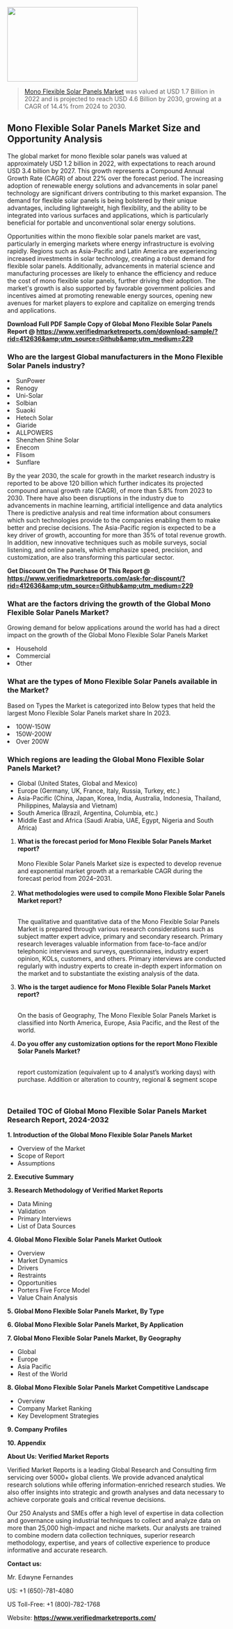 <img src="https://ffe5etoiles.com/wp-content/uploads/2024/12/MST1-300x171.png" alt="" width="300" height="171" class="alignnone size-medium wp-image-20088" /><blockquote><p><p><a href="https://www.verifiedmarketreports.com/download-sample/?rid=412636&utm_source=Github&utm_medium=229" target="_blank">Mono Flexible Solar Panels Market</a> was valued at USD 1.7 Billion in 2022 and is projected to reach USD 4.6 Billion by 2030, growing at a CAGR of 14.4% from 2024 to 2030.</p></blockquote><p><h2>Mono Flexible Solar Panels Market Size and Opportunity Analysis</h2><p>The global market for mono flexible solar panels was valued at approximately USD 1.2 billion in 2022, with expectations to reach around USD 3.4 billion by 2027. This growth represents a Compound Annual Growth Rate (CAGR) of about 22% over the forecast period. The increasing adoption of renewable energy solutions and advancements in solar panel technology are significant drivers contributing to this market expansion. The demand for flexible solar panels is being bolstered by their unique advantages, including lightweight, high flexibility, and the ability to be integrated into various surfaces and applications, which is particularly beneficial for portable and unconventional solar energy solutions.</p><p>Opportunities within the mono flexible solar panels market are vast, particularly in emerging markets where energy infrastructure is evolving rapidly. Regions such as Asia-Pacific and Latin America are experiencing increased investments in solar technology, creating a robust demand for flexible solar panels. Additionally, advancements in material science and manufacturing processes are likely to enhance the efficiency and reduce the cost of mono flexible solar panels, further driving their adoption. The market's growth is also supported by favorable government policies and incentives aimed at promoting renewable energy sources, opening new avenues for market players to explore and capitalize on emerging trends and applications.</p></p><p class=""><strong>Download Full PDF Sample Copy of Global Mono Flexible Solar Panels Report @ <a href="https://www.verifiedmarketreports.com/download-sample/?rid=412636&amp;utm_source=Github&amp;utm_medium=229" target="_blank">https://www.verifiedmarketreports.com/download-sample/?rid=412636&amp;utm_source=Github&amp;utm_medium=229</a></strong></p><h3 id="" class="">Who are the largest Global manufacturers in the Mono Flexible Solar Panels industry?</h3><p><li>SunPower</li><li> Renogy</li><li> Uni-Solar</li><li> Solbian</li><li> Suaoki</li><li> Hetech Solar</li><li> Giaride</li><li> ALLPOWERS</li><li> Shenzhen Shine Solar</li><li> Enecom</li><li> Flisom</li><li> Sunflare</li></p><div class=""><div class="" dir="" data-message-author-role="" data-message-id="" data-message-model-slug=""><div class=""><div class=""><div class=""><div class="" dir="" data-message-author-role="" data-message-id="" data-message-model-slug=""><div class=""><div class=""><p>By the year 2030, the scale for growth in the market research industry is reported to be above 120 billion which further indicates its projected compound annual growth rate (CAGR), of more than 5.8% from 2023 to 2030. There have also been disruptions in the industry due to advancements in machine learning, artificial intelligence and data analytics There is predictive analysis and real time information about consumers which such technologies provide to the companies enabling them to make better and precise decisions. The Asia-Pacific region is expected to be a key driver of growth, accounting for more than 35% of total revenue growth. In addition, new innovative techniques such as mobile surveys, social listening, and online panels, which emphasize speed, precision, and customization, are also transforming this particular sector.</p><p><strong>Get Discount On The Purchase Of This Report @&nbsp; <a href="https://www.verifiedmarketreports.com/ask-for-discount/?rid=412636&amp;utm_source=Github&amp;utm_medium=229" target="_blank">https://www.verifiedmarketreports.com/ask-for-discount/?rid=412636&amp;utm_source=Github&amp;utm_medium=229</a></strong></p></div></div></div></div></div></div></div></div><h3 id="" class="">What are the factors driving the growth of the Global Mono Flexible Solar Panels Market?</h3><p id="" class="">Growing demand for below applications around the world has had a direct impact on the growth of the Global Mono Flexible Solar Panels Market</p><p id="" class=""><li>Household</li><li> Commercial</li><li> Other</li></p><h3 id="" class="">What are the types of Mono Flexible Solar Panels available in the Market?</h3><p id="" class="">Based on Types the Market is categorized into Below types that held the largest Mono Flexible Solar Panels market share In 2023.</p><p id="" class=""><li>100W-150W</li><li> 150W-200W</li><li> Over 200W</li></p><h3 id="" class="">Which regions are leading the Global Mono Flexible Solar Panels Market?</h3><ul><li>Global (United States, Global and Mexico)</li><li>Europe (Germany, UK, France, Italy, Russia, Turkey, etc.)</li><li>Asia-Pacific (China, Japan, Korea, India, Australia, Indonesia, Thailand, Philippines, Malaysia and Vietnam)</li><li>South America (Brazil, Argentina, Columbia, etc.)</li><li>Middle East and Africa (Saudi Arabia, UAE, Egypt, Nigeria and South Africa)</li></ul><p><ol><li><strong>What is the forecast period for Mono Flexible Solar Panels Market report?<br /></strong><br /><span data-sheets-root="1" data-sheets-value="{&quot;1&quot;:2,&quot;2&quot;:&quot;XXXX size is expected to develop revenue and exponential market growth at a remarkable CAGR during the forecast period from 2024&ndash;2030.&quot;}" data-sheets-userformat="{&quot;2&quot;:12674,&quot;4&quot;:{&quot;1&quot;:2,&quot;2&quot;:16776960},&quot;10&quot;:2,&quot;11&quot;:0,&quot;15&quot;:&quot;Arial&quot;,&quot;16&quot;:12}">Mono Flexible Solar Panels Market size is expected to develop revenue and exponential market growth at a remarkable CAGR during the forecast period from 2024&ndash;2031.</span><br /><br /></li><li><strong>What methodologies were used to compile Mono Flexible Solar Panels Market report?<br /><br /></strong><p>The qualitative and quantitative data of the&nbsp;Mono Flexible Solar Panels Market is prepared through various research considerations such as subject matter expert advice, primary and secondary research. Primary research leverages valuable information from face-to-face and/or telephonic interviews and surveys, questionnaires, industry expert opinion, KOLs, customers, and others. Primary interviews are conducted regularly with industry experts to create in-depth expert information on the market and to substantiate the existing analysis of the data.&nbsp;</p></li><li><strong>Who is the target audience for Mono Flexible Solar Panels Market report?<br /><br /></strong><p>On the basis of Geography, The&nbsp;Mono Flexible Solar Panels Market is classified into North America, Europe, Asia Pacific, and the Rest of the world.</p></li><li><strong>Do you offer any customization options for the report Mono Flexible Solar Panels Market?<br /><br /></strong><p>report customization (equivalent up to 4 analyst&rsquo;s working days) with purchase. Addition or alteration to country, regional &amp; segment scope</p><p>&nbsp;</p></li></ol></p><h3 id="" class="">Detailed TOC of Global Mono Flexible Solar Panels Market Research Report, 2024-2032</h3><p id="" class=""><strong>1. Introduction of the Global Mono Flexible Solar Panels Market</strong></p><ul><li>Overview of the Market</li><li>Scope of Report</li><li>Assumptions</li></ul><p id="" class=""><strong>2. Executive Summary</strong></p><p id="" class=""><strong>3. Research Methodology of&nbsp;Verified Market Reports</strong></p><ul><li>Data Mining</li><li>Validation</li><li>Primary Interviews</li><li>List of Data Sources</li></ul><p id="" class=""><strong>4. Global Mono Flexible Solar Panels Market Outlook</strong></p><ul><li>Overview</li><li>Market Dynamics</li><li>Drivers</li><li>Restraints</li><li>Opportunities</li><li>Porters Five Force Model</li><li>Value Chain Analysis</li></ul><p id="" class=""><strong>5. Global Mono Flexible Solar Panels Market, By&nbsp;Type</strong></p><p id="" class=""><strong>6. Global Mono Flexible Solar Panels Market, By Application</strong></p><p id="" class=""><strong>7. Global Mono Flexible Solar Panels Market, By Geography</strong></p><ul><li>Global</li><li>Europe</li><li>Asia Pacific</li><li>Rest of the World</li></ul><p id="" class=""><strong>8. Global Mono Flexible Solar Panels Market Competitive Landscape</strong></p><ul><li>Overview</li><li>Company Market Ranking</li><li>Key Development Strategies</li></ul><p id="" class=""><strong>9. Company Profiles</strong></p><p id="" class=""><strong>10. Appendix</strong></p><p id="" class=""><strong>About Us: Verified Market Reports</strong></p><p id="" class="">Verified Market Reports is a leading Global Research and Consulting firm servicing over 5000+ global clients. We provide advanced analytical research solutions while offering information-enriched research studies. We also offer insights into strategic and growth analyses and data necessary to achieve corporate goals and critical revenue decisions.</p><p id="" class="">Our 250 Analysts and SMEs offer a high level of expertise in data collection and governance using industrial techniques to collect and analyze data on more than 25,000 high-impact and niche markets. Our analysts are trained to combine modern data collection techniques, superior research methodology, expertise, and years of collective experience to produce informative and accurate research.</p><p id="" class=""><strong>Contact us:</strong></p><p id="" class="">Mr. Edwyne Fernandes</p><p id="" class="">US: +1 (650)-781-4080</p><p id="" class="">US Toll-Free: +1 (800)-782-1768</p><p id="" class="">Website: <a target="" data-test-app-aware-link=""><strong>https://www.verifiedmarketreports.com/</strong></a></p>

